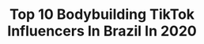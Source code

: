 ---
title: Top 10 Bodybuilding TikTok Influencers In Brazil In 2020
description: >-
  Find top bodybuilding TikTok influencers in Brazil in 2020. Most popular hashtags: #viral #quarentine #bodybuilding #tattoo.
platform: TikTok
profiles:
  - username: "paulomaeda"
    fullname: >-
      Paulo Maeda
    location: "Brazil"
    followers: 8761
    engagement: 438
    commentsToLikes: 0.026435
    id: ck932pckjkhs70j78qi66m9bk
    verified: false
    hashtags: "#forearms, #desafiodaflexao, #frontlever, #humanflag"
  - username: "gigaa_lira"
    fullname: >-
      gigaa_lira
    location: "Brazil"
    followers: 9363
    engagement: 506
    commentsToLikes: 0.047247
    id: ck8sbp3k77iyo0j78d8qzebsr
    verified: false
    hashtags: "#gym, #homemaranha, #desafiodaflexao, #comedy"
  - username: "sergiobertoluci"
    fullname: >-
      sergiobertoluci
    location: "Brazil"
    followers: 27841
    engagement: 484
    commentsToLikes: 0.008687
    id: ck930jop7b36f0j78jo8k359x
    verified: false
    hashtags: "#ficaadica, #familyfitness, #pull, #woodworking"
  - username: "jordantorresfc"
    fullname: >-
      JORDAN TORRES FC ⭐
    location: "Brazil"
    followers: 84436
    engagement: 883
    commentsToLikes: 0.012102
    id: cka0rnnh5hrwf0i780bcm8h6v
    verified: false
    hashtags: "#sixpackabs, #afterquarentine, #tusachallenge, #personal"
  - username: "eutamiss"
    fullname: >-
      T A M I S 🔥
    location: "Brazil"
    followers: 2014
    engagement: 177
    commentsToLikes: 0.022210
    id: ck9k5q8dfxob70j7881pbz04o
    verified: false
    hashtags: "#workout, #emagrecimento, #gymworout, #igotit"
  - username: "babibroska"
    fullname: >-
      BabiBroska
    location: "Brazil"
    followers: 85479
    engagement: 347
    commentsToLikes: 0.011300
    id: ck930jvvsb4op0j78glbfb13u
    verified: false
    hashtags: "#bike, #rider, #tiktok, #missyou"
  - username: "samuraidoalerta"
    fullname: >-
      SAMURAI
    location: "Brazil"
    followers: 2330
    engagement: 0
    commentsToLikes: 0.000000
    id: ckaifgv1fwvia0i78w8r7iqcm
    verified: false
    hashtags: "#acustico, #mygaminglife, #halloween, #angra"
  - username: "pedr0_arthur"
    fullname: >-
      pedr0_arthur
    location: "Brazil"
    followers: 7318
    engagement: 1331
    commentsToLikes: 0.034480
    id: ckac9qh8bgbep0i78i0h3mypw
    verified: false
    hashtags: "#caramelldance, #shape, #maromba, #ectomorfo"
  - username: "lucasgarstka"
    fullname: >-
      Lucas William
    location: "Brazil"
    followers: 5529
    engagement: 346
    commentsToLikes: 0.089591
    id: ckaiimfizb5010i786ebzqe5b
    verified: false
    hashtags: "#pourtoii, #entrevista, #amputee, #trend"
  - username: "wagnercaastro"
    fullname: >-
      wagner castro
    location: "Brazil"
    followers: 9716
    engagement: 652
    commentsToLikes: 0.024115
    id: ck8vyiuweu8mz0j78bcjhiglt
    verified: false
    hashtags: "#treino, #animal, #frances, #rj"
---